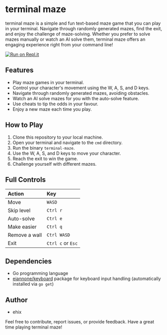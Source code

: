 # terminal maze

terminal maze is a simple and fun text-based maze game that you can play in your terminal. Navigate through randomly generated mazes, find the exit, and enjoy the challenge of maze-solving. Whether you prefer to solve mazes manually or watch an AI solve them, terminal maze offers an engaging experience right from your command line!

[![Run on Repl.it](https://replit.com/badge/github/ehix/terminal-maze)](https://replit.com/@3h1x0/terminal-maze)

## Features

- Play maze games in your terminal.
- Control your character's movement using the W, A, S, and D keys.
- Navigate through randomly generated mazes, avoiding obstacles.
- Watch an AI solve mazes for you with the auto-solve feature.
- Use cheats to tip the odds in your favour.
- Enjoy a new maze each time you play.

## How to Play

1. Clone this repository to your local machine.
2. Open your terminal and navigate to the `cmd` directory.
3. Run the binary `terminal-maze`.
4. Use the W, A, S, and D keys to move your character.
5. Reach the exit to win the game.
6. Challenge yourself with different mazes.

## Full Controls
| Action        | Key                  |
| :------------ | :------------------- |
| Move          |  `WASD`              |
| Skip level    |  `Ctrl r`            |
| Auto-solve    |  `Ctrl e`            |
| Make easier   |  `Ctrl q`            |
| Remove a wall |  `Ctrl WASD`         |
| Exit          |  `Ctrl c` or `Esc`   |

## Dependencies

- Go programming language
- [eiannone/keyboard](https://github.com/eiannone/keyboard) package for keyboard input handling (automatically installed via `go get`)

## Author

- ehix

Feel free to contribute, report issues, or provide feedback. Have a great time playing terminal maze!
